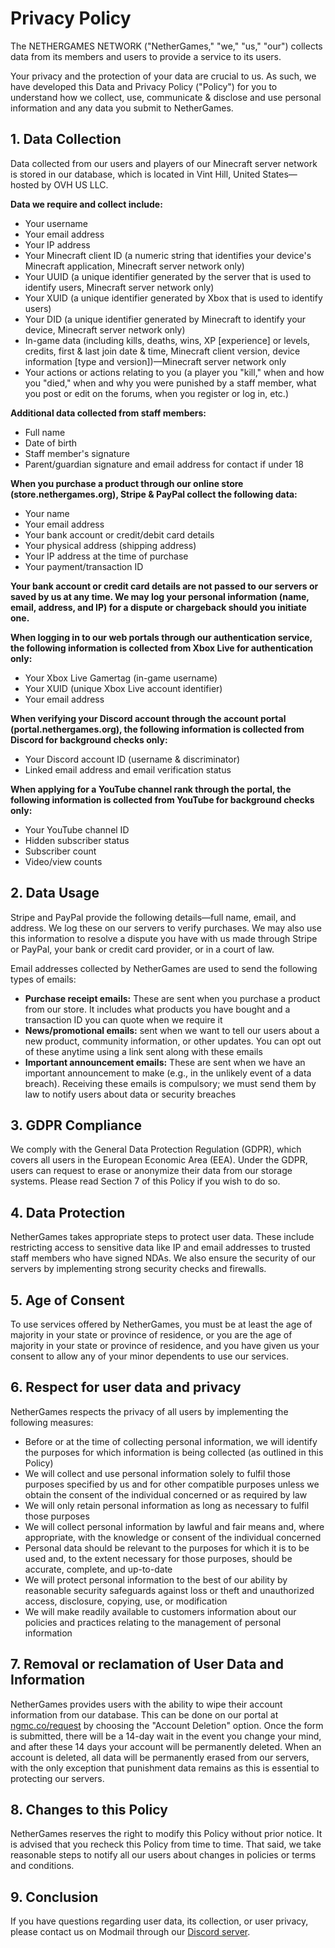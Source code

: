 # Privacy Policy

The NETHERGAMES NETWORK ("NetherGames," "we," "us," "our") collects data from its members and users to provide a service to its users.

Your privacy and the protection of your data are crucial to us. As such, we have developed this Data and Privacy Policy ("Policy") for you to understand how we collect, use, communicate & disclose and use personal information and any data you submit to NetherGames.

## 1. Data Collection

Data collected from our users and players of our Minecraft server network is stored in our database, which is located in Vint Hill, United States—hosted by OVH US LLC.

**Data we require and collect include:**
* Your username
* Your email address
* Your IP address
* Your Minecraft client ID (a numeric string that identifies your device's Minecraft application, Minecraft server network only)
* Your UUID (a unique identifier generated by the server that is used to identify users, Minecraft server network only)
* Your XUID (a unique identifier generated by Xbox that is used to identify users)
* Your DID (a unique identifier generated by Minecraft to identify your device, Minecraft server network only)
* In-game data (including kills, deaths, wins, XP [experience] or levels, credits, first & last join date & time, Minecraft client version, device information [type and version])—Minecraft server network only
* Your actions or actions relating to you (a player you "kill," when and how you "died," when and why you were punished by a staff member, what you post or edit on the forums, when you register or log in, etc.)

**Additional data collected from staff members:**
* Full name
* Date of birth
* Staff member's signature
* Parent/guardian signature and email address for contact if under 18

**When you purchase a product through our online store (store.nethergames.org), Stripe & PayPal collect the following data:**
* Your name
* Your email address
* Your bank account or credit/debit card details
* Your physical address (shipping address)
* Your IP address at the time of purchase
* Your payment/transaction ID

**Your bank account or credit card details are not passed to our servers or saved by us at any time. We may log your personal information (name, email, address, and IP) for a dispute or chargeback should you initiate one.**

**When logging in to our web portals through our authentication service, the following information is collected from Xbox Live for authentication only:**
* Your Xbox Live Gamertag (in-game username)
* Your XUID (unique Xbox Live account identifier)
* Your email address

**When verifying your Discord account through the account portal (portal.nethergames.org), the following information is collected from Discord for background checks only:**
* Your Discord account ID (username & discriminator)
* Linked email address and email verification status

**When applying for a YouTube channel rank through the portal, the following information is collected from YouTube for background checks only:**
* Your YouTube channel ID
* Hidden subscriber status
* Subscriber count
* Video/view counts

## 2. Data Usage

Stripe and PayPal provide the following details—full name, email, and address. We log these on our servers to verify purchases. We may also use this information to resolve a dispute you have with us made through Stripe or PayPal, your bank or credit card provider, or in a court of law.

Email addresses collected by NetherGames are used to send the following types of emails:
* **Purchase receipt emails:** These are sent when you purchase a product from our store. It includes what products you have bought and a transaction ID you can quote when we require it
* **News/promotional emails:** sent when we want to tell our users about a new product, community information, or other updates. You can opt out of these anytime using a link sent along with these emails
* **Important announcement emails:** These are sent when we have an important announcement to make (e.g., in the unlikely event of a data breach). Receiving these emails is compulsory; we must send them by law to notify users about data or security breaches

## 3. GDPR Compliance

We comply with the General Data Protection Regulation (GDPR), which covers all users in the European Economic Area (EEA). Under the GDPR, users can request to erase or anonymize their data from our storage systems. Please read Section 7 of this Policy if you wish to do so.

## 4. Data Protection

NetherGames takes appropriate steps to protect user data. These include restricting access to sensitive data like IP and email addresses to trusted staff members who have signed NDAs. We also ensure the security of our servers by implementing strong security checks and firewalls.

## 5. Age of Consent

To use services offered by NetherGames, you must be at least the age of majority in your state or province of residence, or you are the age of majority in your state or province of residence, and you have given us your consent to allow any of your minor dependents to use our services.

## 6. Respect for user data and privacy

NetherGames respects the privacy of all users by implementing the following measures:
* Before or at the time of collecting personal information, we will identify the purposes for which information is being collected (as outlined in this Policy)
* We will collect and use personal information solely to fulfil those purposes specified by us and for other compatible purposes unless we obtain the consent of the individual concerned or as required by law
* We will only retain personal information as long as necessary to fulfil those purposes
* We will collect personal information by lawful and fair means and, where appropriate, with the knowledge or consent of the individual concerned
* Personal data should be relevant to the purposes for which it is to be used and, to the extent necessary for those purposes, should be accurate, complete, and up-to-date
* We will protect personal information to the best of our ability by reasonable security safeguards against loss or theft and unauthorized access, disclosure, copying, use, or modification
* We will make readily available to customers information about our policies and practices relating to the management of personal information

## 7. Removal or reclamation of User Data and Information

NetherGames provides users with the ability to wipe their account information from our database. This can be done on our portal at [ngmc.co/request](https://ngmc.co/request) by choosing the "Account Deletion" option. Once the form is submitted, there will be a 14-day wait in the event you change your mind, and after these 14 days your account will be permanently deleted. When an account is deleted, all data will be permanently erased from our servers, with the only exception that punishment data remains as this is essential to protecting our servers.

## 8. Changes to this Policy

NetherGames reserves the right to modify this Policy without prior notice. It is advised that you recheck this Policy from time to time. That said, we take reasonable steps to notify all our users about changes in policies or terms and conditions.

## 9. Conclusion

If you have questions regarding user data, its collection, or user privacy, please contact us on Modmail through our [Discord server](https://ngmc.co/discord).
